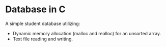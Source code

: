 # Database in C

A simple student database utilizing:
- Dynamic memory allocation (malloc and realloc) for an unsorted array.
- Text file reading and writing.
